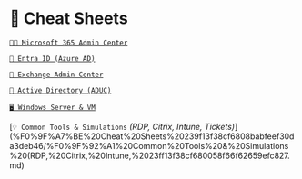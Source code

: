 # 🧾 Cheat Sheets

[`🧑‍💼 Microsoft 365 Admin Center` ](%F0%9F%A7%BE%20Cheat%20Sheets%20239f13f38cf6808babfeef30da3deb46/%F0%9F%A7%91%E2%80%8D%F0%9F%92%BC%20Microsoft%20365%20Admin%20Center%2023ff13f38cf6807d818ec7287516e366.md)

[`🔐 Entra ID (Azure AD)`](%F0%9F%A7%BE%20Cheat%20Sheets%20239f13f38cf6808babfeef30da3deb46/%F0%9F%94%90%20Entra%20ID%20(Azure%20AD)%2023ff13f38cf68002b538d82e47f03c23.md)

[`📨 Exchange Admin Center`](%F0%9F%A7%BE%20Cheat%20Sheets%20239f13f38cf6808babfeef30da3deb46/%F0%9F%93%A8%20Exchange%20Admin%20Center%2023ff13f38cf680a6813be302b5a529d5.md)

[`🧱 Active Directory (ADUC)`](%F0%9F%A7%BE%20Cheat%20Sheets%20239f13f38cf6808babfeef30da3deb46/%F0%9F%A7%B1%20Active%20Directory%20(ADUC)%2023ff13f38cf6806caeecff25cb95ff56.md)

[`🖥️ Windows Server & VM`](%F0%9F%A7%BE%20Cheat%20Sheets%20239f13f38cf6808babfeef30da3deb46/%F0%9F%96%A5%EF%B8%8F%20Windows%20Server%20&%20VM%2023ff13f38cf6805d86d9dbfe6c47636f.md)

[`💡 Common Tools & Simulations` *(RDP, Citrix, Intune, Tickets)*](%F0%9F%A7%BE%20Cheat%20Sheets%20239f13f38cf6808babfeef30da3deb46/%F0%9F%92%A1%20Common%20Tools%20&%20Simulations%20(RDP,%20Citrix,%20Intune,%2023ff13f38cf680058f66f62659efc827.md)